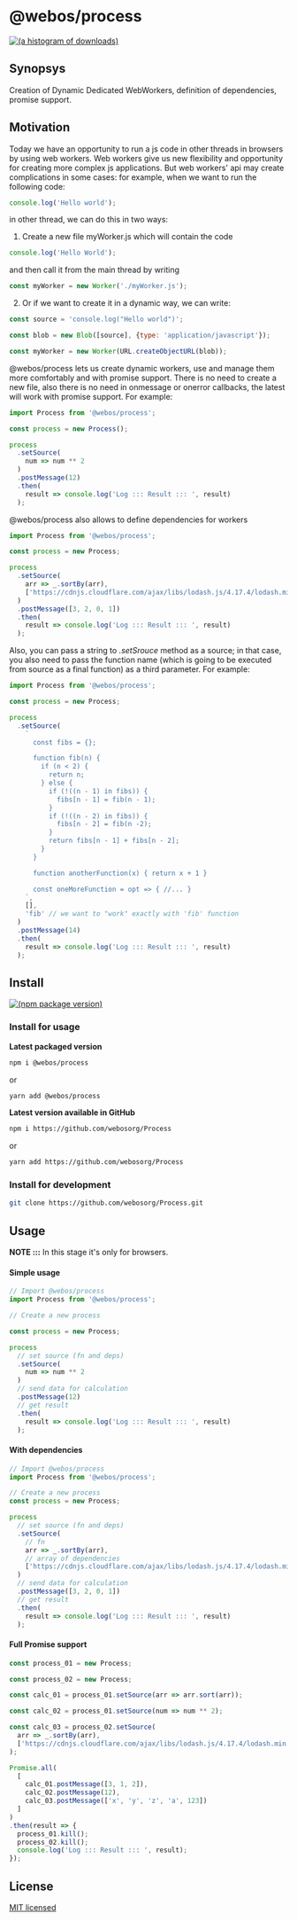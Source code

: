# @webos/process

[![(a histogram of downloads)](https://nodei.co/npm-dl/@webos/process.png)](https://www.npmjs.com/package/@webos/process)

## Synopsys

Creation of Dynamic Dedicated WebWorkers, definition of dependencies, promise support.

## Motivation

Today we have an opportunity to run a js code in other threads in browsers by using web workers. Web workers give us new flexibility and opportunity for creating more complex js applications. But web workers' api may create complications in some cases: for example, when we want to run the following code:

```js
console.log('Hello world');
```

in other thread, we can do this in two ways:

1) Create a new file myWorker.js which will contain the code

```js
console.log('Hello World');
```

and then call it from the main thread by writing

```js
const myWorker = new Worker('./myWorker.js');
```

2) Or if we want to create it in a dynamic way, we can write:

```js
const source = 'console.log("Hello world")';

const blob = new Blob([source], {type: 'application/javascript'});

const myWorker = new Worker(URL.createObjectURL(blob));
```

@webos/process lets us create dynamic workers, use and manage them more comfortably and with promise support.
There is no need to create a new file, also there is no need in onmessage or onerror callbacks, the latest will work with promise support. For example:

```js
import Process from '@webos/process';

const process = new Process();

process
  .setSource(
    num => num ** 2
  )
  .postMessage(12)
  .then(
    result => console.log('Log ::: Result ::: ', result)
  );
```

@webos/process also allows to define dependencies for workers

```js
import Process from '@webos/process';

const process = new Process;

process
  .setSource(
    arr => _.sortBy(arr),
    ['https://cdnjs.cloudflare.com/ajax/libs/lodash.js/4.17.4/lodash.min.js']
  )
  .postMessage([3, 2, 0, 1])
  .then(
    result => console.log('Log ::: Result ::: ', result)
  );
```

Also, you can pass a string to *.setSrouce* method as a source; in that case, you also need to pass the function name (which is going to be executed from source as a final function) as a third parameter. For example:

```js
import Process from '@webos/process';

const process = new Process;

process
  .setSource(
    `
      const fibs = {};

      function fib(n) {
        if (n < 2) {
          return n;
        } else {
          if (!((n - 1) in fibs)) {
            fibs[n - 1] = fib(n - 1);
          }
          if (!((n - 2) in fibs)) {
            fibs[n - 2] = fib(n -2);
          }
          return fibs[n - 1] + fibs[n - 2];
        }
      }

      function anotherFunction(x) { return x + 1 }

      const oneMoreFunction = opt => { //... }
    `,
    [],
    'fib' // we want to "work" exactly with 'fib' function
  )
  .postMessage(14)
  .then(
    result => console.log('Log ::: Result ::: ', result)
  );
```

## Install

[![(npm package version)](https://nodei.co/npm/@webos/process.png?downloads=true&downloadRank=true)](https://npmjs.org/package/@webos/process)

### Install for usage

**Latest packaged version**

```bash
npm i @webos/process
```
 
or
 
```bash
yarn add @webos/process
```

**Latest version available in GitHub**

```bash
npm i https://github.com/webosorg/Process
```
 
or
 
```bash
yarn add https://github.com/webosorg/Process
```

### Install for development

```bash
git clone https://github.com/webosorg/Process.git
```

## Usage

**NOTE :::** In this stage it's only for browsers.

#### Simple usage

```js
// Import @webos/process
import Process from '@webos/process';

// Create a new process

const process = new Process;

process
  // set source (fn and deps)
  .setSource(
    num => num ** 2
  )
  // send data for calculation
  .postMessage(12)
  // get result
  .then(
    result => console.log('Log ::: Result ::: ', result)
  );
```

#### With dependencies

```js
// Import @webos/process
import Process from '@webos/process';

// Create a new process
const process = new Process;

process
  // set source (fn and deps)
  .setSource(
    // fn
    arr => _.sortBy(arr),
    // array of dependencies
    ['https://cdnjs.cloudflare.com/ajax/libs/lodash.js/4.17.4/lodash.min.js']
  )
  // send data for calculation
  .postMessage([3, 2, 0, 1])
  // get result
  .then(
    result => console.log('Log ::: Result ::: ', result)
  );
```

#### Full Promise support

```js
const process_01 = new Process;

const process_02 = new Process;

const calc_01 = process_01.setSource(arr => arr.sort(arr));

const calc_02 = process_01.setSource(num => num ** 2);

const calc_03 = process_02.setSource(
  arr => _.sortBy(arr),
  ['https://cdnjs.cloudflare.com/ajax/libs/lodash.js/4.17.4/lodash.min.js']
);

Promise.all(
  [
    calc_01.postMessage([3, 1, 2]),
    calc_02.postMessage(12),
    calc_03.postMessage(['x', 'y', 'z', 'a', 123])
  ]
)
.then(result => {
  process_01.kill();
  process_02.kill();
  console.log('Log ::: Result ::: ', result);
});
```

## License

[MIT licensed](LICENSE)
